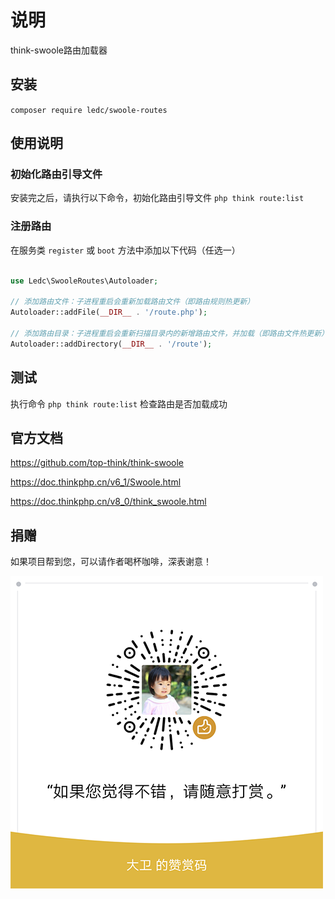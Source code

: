 # 说明

think-swoole路由加载器

## 安装

`composer require ledc/swoole-routes`

## 使用说明

### 初始化路由引导文件
安装完之后，请执行以下命令，初始化路由引导文件 `php think route:list`


### 注册路由

在服务类 `register` 或 `boot` 方法中添加以下代码（任选一）

```php

use Ledc\SwooleRoutes\Autoloader;

// 添加路由文件：子进程重启会重新加载路由文件（即路由规则热更新）
Autoloader::addFile(__DIR__ . '/route.php');

// 添加路由目录：子进程重启会重新扫描目录内的新增路由文件，并加载（即路由文件热更新）
Autoloader::addDirectory(__DIR__ . '/route');
```

## 测试

执行命令 `php think route:list` 检查路由是否加载成功

## 官方文档

https://github.com/top-think/think-swoole

https://doc.thinkphp.cn/v6_1/Swoole.html

https://doc.thinkphp.cn/v8_0/think_swoole.html

## 捐赠

如果项目帮到您，可以请作者喝杯咖啡，深表谢意！

![reward](reward.png)